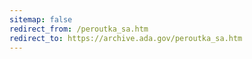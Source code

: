 ```yaml
---
sitemap: false 
redirect_from: /peroutka_sa.htm 
redirect_to: https://archive.ada.gov/peroutka_sa.htm 
---
```


